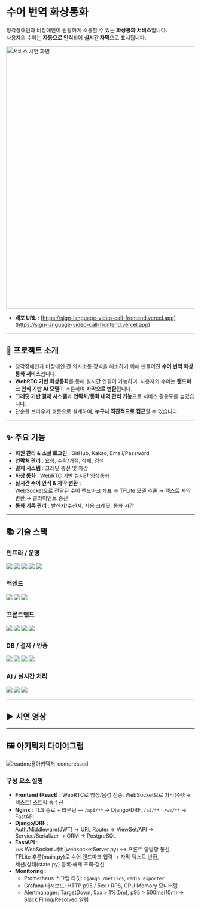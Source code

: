 <h1 align="left"> 수어 번역 화상통화</h1>

청각장애인과 비장애인이 원활하게 소통할 수 있는 **화상통화 서비스**입니다.  
사용자의 수어는 **자동으로 인식**되어 **실시간 자막**으로 표시됩니다.  

<img width="1200" height="700" alt="서비스 시연 화면" src="https://github.com/user-attachments/assets/f40ac6f1-ae7d-4da8-99bf-23ef4aa50f74" />

- **배포 URL** : [https://sign-language-video-call-frontend.vercel.app](https://sign-language-video-call-frontend.vercel.app)

---

<h2 align="left">📖 프로젝트 소개</h2>

- 청각장애인과 비장애인 간 의사소통 장벽을 해소하기 위해 만들어진 **수어 번역 화상통화 서비스**입니다.  
- **WebRTC 기반 화상통화**를 통해 실시간 연결이 가능하며, 사용자의 수어는 **랜드마크 인식 기반 AI 모델**이 추론하여 **자막으로 변환**됩니다.  
- **크레딧 기반 결제 시스템**과 **연락처/통화 내역 관리 기능**으로 서비스 활용도를 높였습니다.  
- 단순한 브라우저 흐름으로 설계하여, **누구나 직관적으로 접근**할 수 있습니다.  

---

<h2 align="left">✨ 주요 기능</h2>

- **회원 관리 & 소셜 로그인** : GitHub, Kakao, Email/Password  
- **연락처 관리** : 요청, 수락/거절, 삭제, 검색  
- **결제 시스템** : 크레딧 충전 및 차감  
- **화상 통화** : WebRTC 기반 실시간 영상통화  
- **실시간 수어 인식 & 자막 변환** :  
  WebSocket으로 전달된 수어 랜드마크 좌표 → TFLite 모델 추론 → 텍스트 자막 변환 → 클라이언트 송신  
- **통화 기록 관리** : 발신자/수신자, 사용 크레딧, 통화 시간  

---
<h2 align="left">📚 기술 스택</h2>
<!-- 인프라 / 운영 -->
<h3 align="left">인프라 / 운영</h3>
<div align="left">
  <img src="https://img.shields.io/badge/docker-2496ED?style=for-the-badge&logo=docker&logoColor=white"> 
  <img src="https://img.shields.io/badge/nginx-009639?style=for-the-badge&logo=nginx&logoColor=white"> 
  <img src="https://img.shields.io/badge/amazonaws-232F3E?style=for-the-badge&logo=amazonaws&logoColor=white"> 
  <img src="https://img.shields.io/badge/github actions-2088FF?style=for-the-badge&logo=githubactions&logoColor=white">
  <img src="https://img.shields.io/badge/slack-4A154B?style=for-the-badge&logo=slack&logoColor=white"> 
</div>

<!-- 백엔드 -->
<h3 align="left">백엔드</h3>
<div align="left">
  <img src="https://img.shields.io/badge/django-092E20?style=for-the-badge&logo=django&logoColor=white">
  <img src="https://img.shields.io/badge/django rest framework-FF1709?style=for-the-badge&logo=django&logoColor=white">
  <img src="https://img.shields.io/badge/fastapi-009688?style=for-the-badge&logo=fastapi&logoColor=white">
</div>

<!-- 프론트엔드 -->
<h3 align="left">프론트엔드</h3>
<div align="left">
  <img src="https://img.shields.io/badge/react-61DAFB?style=for-the-badge&logo=react&logoColor=black">
  <img src="https://img.shields.io/badge/react router-CA4245?style=for-the-badge&logo=reactrouter&logoColor=white">
  <img src="https://img.shields.io/badge/firebase cloud messaging-FFCA28?style=for-the-badge&logo=firebase&logoColor=black">
  <img src="https://img.shields.io/badge/mediapipe-FF6F00?style=for-the-badge&logo=google&logoColor=white">
</div>

<!-- DB / 결제 / 인증 -->
<h3 align="left">DB / 결제 / 인증</h3>
<div align="left">
  <img src="https://img.shields.io/badge/postgresql-4169E1?style=for-the-badge&logo=postgresql&logoColor=white">
  <img src="https://img.shields.io/badge/redis-DC382D?style=for-the-badge&logo=redis&logoColor=white">
  <img src="https://img.shields.io/badge/supabase-3FCF8E?style=for-the-badge&logo=supabase&logoColor=white">
  <img src="https://img.shields.io/badge/toss payments-0064FF?style=for-the-badge&logo=tosspayments&logoColor=white">
</div>

<!-- AI / 실시간 처리 -->
<h3 align="left">AI / 실시간 처리</h3>
<div align="left">
  <img src="https://img.shields.io/badge/mediapipe-FF6F00?style=for-the-badge&logo=google&logoColor=white">
  <img src="https://img.shields.io/badge/tensorflow lite-FF6F00?style=for-the-badge&logo=tensorflow&logoColor=white">
  <img src="https://img.shields.io/badge/webrtc-333333?style=for-the-badge&logo=webrtc&logoColor=white">
</div>


---

<h2 align="left">▶️ 시연 영상</h2>


---

<h2 align="left">🖼️ 아키텍처 다이어그램</h2>


![readme용아키텍처_compressed](https://github.com/user-attachments/assets/099248a6-e908-49c6-bf13-c30ad140d022)
### 구성 요소 설명
- **Frontend (React)** : WebRTC로 영상/음성 전송, WebSocket으로 자막(수어→텍스트) 스트림 송수신  
- **Nginx** : TLS 종료 + 라우팅 — `/api/**` → Django/DRF, `/ai/**` · `/ws/**` → FastAPI  
- **Django/DRF** :  
  Auth/Middleware(JWT) → URL Router → ViewSet/API → Service/Serializer → ORM → PostgreSQL  
- **FastAPI** :  
  `/ws` WebSocket 서버(websocketServer.py) ↔ 프론트 양방향 통신,  
  TFLite 추론(main.py)로 수어 랜드마크 입력 → 자막 텍스트 반환,  
  세션/상태(state.py) 등록·해제·조회·갱신  
- **Monitoring** :  
  - Prometheus 스크랩 타깃: `django /metrics`, `redis_exporter`  
  - Grafana 대시보드: HTTP p95 / 5xx / RPS, CPU·Memory 모니터링  
  - Alertmanager: TargetDown, 5xx > 1%(5m), p95 > 500ms(10m) → Slack Firing/Resolved 알림

